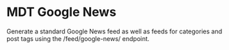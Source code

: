 # MDT Google News

Generate a standard Google News feed as well as feeds for categories and post tags using the /feed/google-news/ endpoint.
